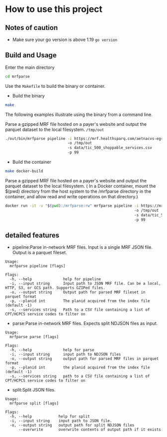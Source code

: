 # How to use this project
## Notes of caution
- Make sure your go version is above 1.19  `go version`

##   Build and Usage
Enter the main directory 
```bash
cd mrfparse
```

Use the `Makefile` to build the binary or container. 

- Build the binary
```bash
make 
```
The following examples illustrate using the binary from a command line. 

Parse a gzipped MRF file hosted on a payer's website and output the parquet dataset to the local filesystem. `/tmp/out`
```bash
./out/bin/mrfparse pipeline -i https://mrf.healthsparq.com/aetnacvs-egress.nophi.kyruushsq.com/prd/mrf/AETNACVS_I/AFEHBPFI/2024-01-05/inNetworkRates/2024-01-05_8e0af629-6cc4-4e56-a55e-11f5cb66e752_Aetna-Life-Insurance-Company.json.gz
                            -o /tmp/out
                            -s data/tic_500_shoppable_services.csv
                            -p 99
```

- Build the container
```bash
make docker-build
```

Parse a gzipped MRF file hosted on a payer's website and output the parquet dataset to the local filesystem. ( In a Docker container, mount the $(pwd) directory from the host system to the /mrfparse directory in the container, and allow read and write operations on that directory.)
```bash
docker run -it -v "$(pwd):/mrfparse:rw" mrfparse pipeline -i https://mrf.healthsparq.com/aetnacvs-egress.nophi.kyruushsq.com/prd/mrf/AETNACVS_I/AFEHBPFI/2024-01-05/inNetworkRates/2024-01-05_8e0af629-6cc4-4e56-a55e-11f5cb66e752_Aetna-Life-Insurance-Company.json.gz
                                                          -o /tmp/out
                                                          -s data/tic_500_shoppable_services.csv
                                                          -p 99
```

## detailed features
- pipeline:Parse in-network MRF files. Input is a single MRF JSON file. Output is a parquet fileset.

```bsah
Usage:
  mrfparse pipeline [flags]

Flags:
  -h, --help              help for pipeline
  -i, --input string      Input path to JSON MRF file. Can be a local, HTTP, S3, or GCS path. Supports GZIPed files.
  -o, --output string     Output path for parsed MRF fileset in parquet format
  -p, --planid int        The planid acquired from the index file (default -1)
  -s, --services string   Path to a CSV file containing a list of CPT/HCPCS service codes to filter on
  ```
- parse:Parse in-network MRF files. Expects split NDJSON files as input.

```bsah
Usage:
  mrfparse parse [flags]
  
Flags:
  -h, --help              help for parse
  -i, --input string      input path to NDJSON files
  -o, --output string     output path for parsed MRF files in parquet format
  -p, --planid int        the planid acquired from the index file (default -1)
  -s, --services string   path to a CSV file containing a list of CPT/HCPCS service codes to filter on
  ```

- split:Split JSON files.
  
```bsah
Usage:
  mrfparse split [flags]

Flags:
  -h, --help            help for split
  -i, --input string    input path to JSON file.
  -o, --output string   output path for split NDJSON files
      --overwrite       overwrite contents of output path if it exists
  ```
  




